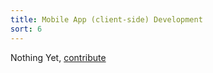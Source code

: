 ```yaml
---
title: Mobile App (client-side) Development
sort: 6
---
```


Nothing Yet, [contribute](https://github.com/Amr2812/software-environment-concepts/blob/master/content/mobile.md)
